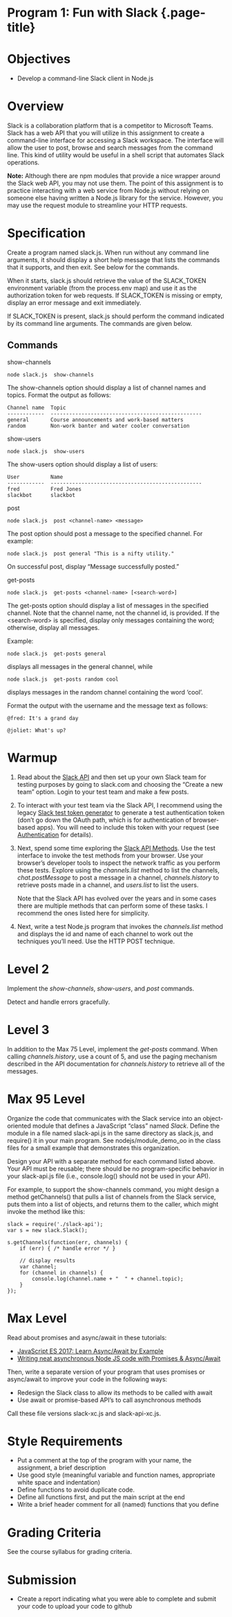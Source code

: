 

Program 1: Fun with Slack {.page-title}
=========================



Objectives
==========================================================================================

-   Develop a command-line Slack client in Node.js

Overview
======================================================================================

Slack is a collaboration platform that is a competitor to Microsoft
Teams. Slack has a web API that you will utilize in this assignment to
create a command-line interface for accessing a Slack workspace. The
interface will allow the user to post, browse and search messages from
the command line. This kind of utility would be useful in a shell script
that automates Slack operations.

**Note:** Although there are npm modules that provide a nice wrapper
around the Slack web API, you may not use them. The point of this
assignment is to practice interacting with a web service from Node.js
without relying on someone else having written a Node.js library for the
service. However, you may use the request module to streamline your HTTP
requests.

Specification
================================================================================================

Create a program named slack.js. When run without any command line
arguments, it should display a short help message that lists the
commands that it supports, and then exit. See below for the commands.

When it starts, slack.js should retrieve the value of the SLACK\_TOKEN
environment variable (from the process.env map) and use it as the
authorization token for web requests. If SLACK\_TOKEN is missing or
empty, display an error message and exit immediately.

If SLACK\_TOKEN is present, slack.js should perform the command
indicated by its command line arguments. The commands are given below.

Commands
--------------------------------------------------------------------------------------

show-channels

``` 
node slack.js  show-channels
```

The show-channels option should display a list of channel names and
topics. Format the output as follows:

``` 
Channel name  Topic
------------  -------------------------------------------------
general       Course announcements and work-based matters
random        Non-work banter and water cooler conversation
```

show-users

``` 
node slack.js  show-users
```

The show-users option should display a list of users:

``` 
User          Name
------------  -------------------------------------------------
fred          Fred Jones
slackbot      slackbot
```

post

``` 
node slack.js  post <channel-name> <message>
```

The post option should post a message to the specified channel. For
example:

``` 
node slack.js  post general "This is a nifty utility."
```

On successful post, display “Message successfully posted.”

get-posts

``` 
node slack.js  get-posts <channel-name> [<search-word>]
```

The get-posts option should display a list of messages in the specified
channel. Note that the channel name, not the channel id, is provided. If
the \<search-word\> is specified, display only messages containing the
word; otherwise, display all messages.

Example:

``` 
node slack.js  get-posts general
```

displays all messages in the general channel, while

``` 
node slack.js  get-posts random cool
```

displays messages in the random channel containing the word ‘cool’.

Format the output with the username and the message text as follows:

``` 
@fred: It's a grand day

@joliet: What's up?
```

Warmup
==================================================================================

1.  Read about the [Slack API](https://api.slack.com/web) and then set
    up your own Slack team for testing purposes by going to slack.com
    and choosing the “Create a new team” option. Login to your test team
    and make a few posts.

2.  To interact with your test team via the Slack API, I recommend using
    the legacy [Slack test token
    generator](https://api.slack.com/custom-integrations/legacy-tokens)
    to generate a test authentication token (don’t go down the OAuth
    path, which is for authentication of browser-based apps). You will
    need to include this token with your request (see
    [Authentication](https://api.slack.com/web#authentication) for
    details).

3.  Next, spend some time exploring the [Slack API
    Methods](https://api.slack.com/methods). Use the test interface to
    invoke the test methods from your browser. Use your browser’s
    developer tools to inspect the network traffic as you perform these
    tests. Explore using the *channels.list* method to list the
    channels, *chat.postMessage* to post a message in a channel,
    *channels.history* to retrieve posts made in a channel, and
    *users.list* to list the users.

    Note that the Slack API has evolved over the years and in some cases
    there are multiple methods that can perform some of these tasks. I
    recommend the ones listed here for simplicity.

4.  Next, write a test Node.js program that invokes the *channels.list*
    method and displays the id and name of each channel to work out the
    techniques you’ll need. Use the HTTP POST technique.

Level 2
==============================================================================================

Implement the *show-channels*, *show-users*, and *post* commands.

Detect and handle errors gracefully.

Level 3
==============================================================================================

In addition to the Max 75 Level, implement the *get-posts* command. When
calling *channels.history*, use a count of 5, and use the paging
mechanism described in the API documentation for *channels.history* to
retrieve all of the messages.

[](https://protect.bju.edu/cps/courses/cps404/programs/program1.html#max-95-level)Max 95 Level
==============================================================================================

Organize the code that communicates with the Slack service into an
object-oriented module that defines a JavaScript “class” named *Slack*.
Define the module in a file named slack-api.js in the same directory as
slack.js, and require() it in your main program. See
nodejs/module\_demo\_oo in the class files for a small example that
demonstrates this organization.

Design your API with a separate method for each command listed above.
Your API must be reusable; there should be no program-specific behavior
in your slack-api.js file (i.e., console.log() should not be used in
your API).

For example, to support the show-channels command, you might design a
method getChannels() that pulls a list of channels from the Slack
service, puts them into a list of objects, and returns them to the
caller, which might invoke the method like this:

``` {.highlight}
slack = require('./slack-api');
var s = new slack.Slack();

s.getChannels(function(err, channels) {
    if (err) { /* handle error */ }

    // display results
    var channel;
    for (channel in channels) {
        console.log(channel.name + "  " + channel.topic);
    }
});
```

Max Level
================================================================================================

Read about promises and async/await in these tutorials:

-   [JavaScript ES 2017: Learn Async/Await by
    Example](https://codeburst.io/javascript-es-2017-learn-async-await-by-example-48acc58bad65)
-   [Writing neat asynchronous Node JS code with Promises &
    Async/Await](https://medium.com/@tkssharma/writing-neat-asynchronous-node-js-code-with-promises-async-await-fa8d8b0bcd7c)

Then, write a separate version of your program that uses promises or
async/await to improve your code in the following ways:

-   Redesign the Slack class to allow its methods to be called with
    await
-   Use await or promise-based API’s to call asynchronous methods

Call these file versions slack-xc.js and slack-api-xc.js.

Style Requirements
==========================================================================================================

-   Put a comment at the top of the program with your name, the
    assignment, a brief description
-   Use good style (meaningful variable and function names, appropriate
    white space and indentation)
-   Define functions to avoid duplicate code.
-   Define all functions first, and put the main script at the end
-   Write a brief header comment for all (named) functions that you
    define

Grading Criteria
======================================================================================================

See the course syllabus for grading criteria.

Submission
==========================================================================================

-   Create a report indicating what you were able to complete and submit your code to upload your code to github


